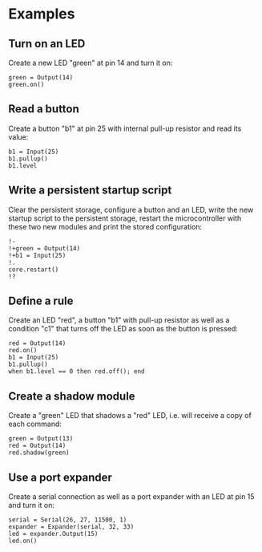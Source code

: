 # Examples

## Turn on an LED

Create a new LED "green" at pin 14 and turn it on:

    green = Output(14)
    green.on()

## Read a button

Create a button "b1" at pin 25 with internal pull-up resistor and read its value:

    b1 = Input(25)
    b1.pullup()
    b1.level

## Write a persistent startup script

Clear the persistent storage, configure a button and an LED, write the new startup script to the persistent storage, restart the microcontroller with these two new modules and print the stored configuration:

    !-
    !+green = Output(14)
    !+b1 = Input(25)
    !.
    core.restart()
    !?

## Define a rule

Create an LED "red", a button "b1" with pull-up resistor as well as a condition "c1" that turns off the LED as soon as the button is pressed:

    red = Output(14)
    red.on()
    b1 = Input(25)
    b1.pullup()
    when b1.level == 0 then red.off(); end

## Create a shadow module

Create a "green" LED that shadows a "red" LED, i.e. will receive a copy of each command:

    green = Output(13)
    red = Output(14)
    red.shadow(green)

## Use a port expander

Create a serial connection as well as a port expander with an LED at pin 15 and turn it on:

    serial = Serial(26, 27, 11500, 1)
    expander = Expander(serial, 32, 33)
    led = expander.Output(15)
    led.on()
